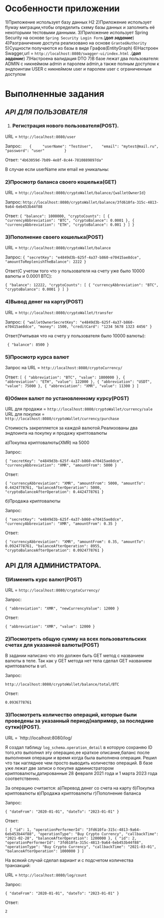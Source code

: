 # Особенности приложении

1)Приложение использует базу данных H2
2)Приложение использует flyway миграции,чтобы определить схему базы данных и заполнить её некоторыми тестовыми данными.
3)Приложение использует Spring Security на основе `Spring Security Login Form`.(**_доп задание_**)
4)Разграничение доступа реализовано на основе `GrantedAuthority`
5)Сущности получаются из базы в виде Графов(EntityGraph)
6)Настроен Swagger,url = `http://localhost:8080/swagger-ui/index.html` .(**_доп задание_**)
7)Настроена валидация DTO
7)В базе лежат два пользователя: 
ADMIN с никнеймом admin и паролем admin,а также полным доступом к эндпоинтам
USER с никнеймом user и паролем user с ограниченным доступом
# Выполненные задания

## _API ДЛЯ ПОЛЬЗОВАТЕЛЯ_

1) ### Регистрация нового пользователя(**POST**).

URL = `http://localhost:8080/user`

Запрос: 
`   {    
  "userName": "TestUser",   
  "email": "mytest@mail.ru",    
  "password": "user"        
}`

Ответ: `"4b63059d-7b09-4e8f-8c44-7810889897da"`

В случае если userName или email не уникальны:

### 2)Просмотр баланса своего кошелька(**GET**)

URL = `http://localhost:8080/cryptoWallet/balance/{walletOwnerId}`

Запрос:
`http://localhost:8080/cryptoWallet/balance/3fd610fa-315c-4813-9a64-6eb453b44f88`

Ответ:
`{
  "balance": 1000000,
  "cryptoCounts": [
    {
      "currencyAbbreviation": "BTC",
      "cryptoBalance": 0.0001
    },
    {
      "currencyAbbreviation": "ETH",
      "cryptoBalance": 0.001
    }
  ]
}`

### 3)Пополнение своего кошелька(POST)

URL = `http://localhost:8080/cryptoWallet/balance`

Запрос:
`{
  "secretKey": "e4849d3b-625f-4a37-b860-e70415ae8dce",
  "amountToReplenishTheBalance": 2222
}`

Ответ(С учетом того что у пользователя на счету уже было 10000 валюты и 0.0001 BTC):

`{
  "balance": 12222,
  "cryptoCounts": [
    {
      "currencyAbbreviation": "BTC",
      "cryptoBalance": 0.0001
    }
  ]
}`

 ### 4)Вывод денег на карту(POST)
 
 URL = `http://localhost:8080/cryptoWallet/transfer`

Запрос:
`{
  "walletOwnerSecretKey": "e4849d3b-625f-4a37-b860-e70415ae8dce",
  "money": 1500,
  "creditCard": "1234 5678 1323 4456"
}`

Ответ(Учитывая что на счету у пользователя было 10000 валюты):

` {
         "balance": 8500
       }`
       
       
### 5)Просмотр курса валют

Запрос на URL = `http://localhost:8080/cryptoCurrency/`

Ответ:
`[
  {
    "abbreviation": "BTC",
    "value": 1800000
  },
  {
    "abbreviation": "ETH",
    "value": 122000
  },
  {
    "abbreviation": "USDT",
    "value": 75000
  },
  {
    "abbreviation": "XMR",
    "value": 11300
  }
] `      

### 6)Обмен валют по установленному курсу(POST)

URL для продажи = `http://localhost:8080/cryptoWallet/currency/sale`
URL для покупки = `http://localhost:8080/cryptoWallet/currency/purchase`

Стоимость закрепляется за каждой валютой.Реализованы два эндпоинта на покупку и продажу криптовалюты 

а)Покупка криптовалюты(XMR) на 5000

Запрос:

`{
  "secretKey": "e4849d3b-625f-4a37-b860-e70415ae8dce",
  "currencyAbbreviation": "XMR",
  "amountFrom": 5000
}`

Ответ:

`{
  "currencyAbbreviation": "XMR",
  "amountFrom": 5000,
  "amountTo": 0.4424778761,
  "balanceAfterOperation": 5000,
  "cryptoBalanceAfterOperation": 0.4424778761
}`

б)Продажа криптовалюты

Запрос:

`{
  "secretKey": "e4849d3b-625f-4a37-b860-e70415ae8dce",
  "currencyAbbreviation": "XMR",
  "amountFrom": 0.35
}`

Ответ:

`{
  "currencyAbbreviation": "XMR",
  "amountFrom": 0.35,
  "amountTo": 0.0924778761,
  "balanceAfterOperation": 8955,
  "cryptoBalanceAfterOperation": 0.0924778761
}`

## API ДЛЯ АДМИНИСТРАТОРА.

### 1)Изменить курс валют(**POST**)

URL = `http://localhost:8080/cryptoCurrency/`

Запрос:

`{
  "abbreviation": "XMR",
  "newCurrencyValue": 12000
}`

Ответ:

`{
  "abbreviation": "XMR",
  "value": 12000
}`

### 2)Посмотреть общую сумму на всех пользовательских счетах для указанной валюты(**POST**)

В задании написано что это должен быть GET метод с названием валюты в теле.
 Так как у GET метода нет тела сделал GET названием криптовалюты в url.
 
 Запрос:
 
 `http://localhost:8080/cryptoWallet/balance/total/BTC`
 
 Ответ:
 
 `0.0936778761`

### 3)Посмотреть количество операций, которые были проведены за указанный период(например, за последние сутки)(**POST**).

URL = `http://localhost:8080/log/

Я создал таблицу `log_schema.operation_detail` 
в которую сохраняю ID того,кто выполнил эту операцию,ее краткое описание,баланс после выполнения операции и время когда была выполнена операция. 
Решил что так нагляднее чем просто выводить количество операций.
В базе уже лежат две записи о покупке администратором криптовалюты,датированные 28 февраля 2021 года и 1 марта 2023 года соответственно.

За операцию считается: 
    а)Перевод денег со счета на карту
    б)Покупка криптовалюты
    в)Продажа криптовалюты
    г)Пополнение баланса
    
Запрос:

`{
  "dateFrom": "2020-01-01",
  "dateTo": "2023-01-01"
} `  

Ответ:

`[
  {
    "id": 1,
    "operationPerformerId": "3fd610fa-315c-4813-9a64-6eb453b44f88",
    "operationType": "Buy Crypto Currency",
    "callbackTime": "2021-02-28",
    "balanceAfterOperation": 1200000
  },
  {
    "id": 2,
    "operationPerformerId": "3fd610fa-315c-4813-9a64-6eb453b44f88",
    "operationType": "Buy Crypto Currency",
    "callbackTime": "2021-03-01",
    "balanceAfterOperation": 1000000
  }
]` 

На всякий случай сделал вариант и с подсчетом количества транзакций:

URL = `http://localhost:8080/log/count`

Запрос:

`{
  "dateFrom": "2020-01-01",
  "dateTo": "2023-01-01"
}`

Ответ:

`2`
